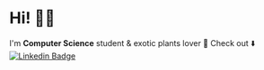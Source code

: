 # Hi! 🙋‍♀️
I'm **Computer Science** student & exotic plants lover 🌿
Check out ⬇️
[![Linkedin Badge](https://img.shields.io/badge/weronika--cabaj-blue?style=flat&logo=linkedin&labelColor=blue)](https://www.linkedin.com/in/weronika-cabaj/)
